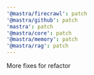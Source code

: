 ```yaml
---
'@mastra/firecrawl': patch
'@mastra/github': patch
'mastra': patch
'@mastra/core': patch
'@mastra/memory': patch
'@mastra/rag': patch
---
```


More fixes for refactor
